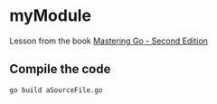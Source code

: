 # myModule
Lesson from the book [Mastering Go - Second Edition]( https://learning.oreilly.com/library/view/mastering-go/9781838559335/ )

## Compile the code
```bash
go build aSourceFile.go
```


